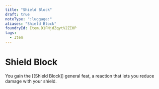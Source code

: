 ```yaml
---
title: "Shield Block"
draft: true
noteType: ":luggage:"
aliases: "Shield Block"
foundryId: Item.D1FNjdZqytV2ZI0P
tags:
  - Item
---
```


# Shield Block

You gain the [[Shield Block]] general feat, a reaction that lets you reduce damage with your shield.
